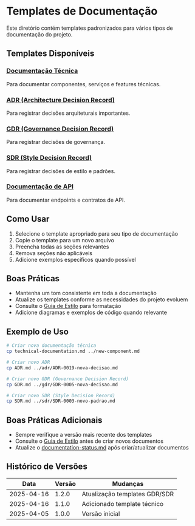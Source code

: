 # Templates de Documentação

Este diretório contém templates padronizados para vários tipos de documentação do projeto.

## Templates Disponíveis

### [Documentação Técnica](./technical-documentation.md)
Para documentar componentes, serviços e features técnicas.

### [ADR (Architecture Decision Record)](./ADR.md)
Para registrar decisões arquiteturais importantes.

### [GDR (Governance Decision Record)](./GDR.md)
Para registrar decisões de governança.

### [SDR (Style Decision Record)](./SDR.md)
Para registrar decisões de estilo e padrões.

### [Documentação de API](./api-inventory.md)
Para documentar endpoints e contratos de API.

## Como Usar

1. Selecione o template apropriado para seu tipo de documentação
2. Copie o template para um novo arquivo
3. Preencha todas as seções relevantes
4. Remova seções não aplicáveis
5. Adicione exemplos específicos quando possível

## Boas Práticas

- Mantenha um tom consistente em toda a documentação
- Atualize os templates conforme as necessidades do projeto evoluem
- Consulte o [Guia de Estilo](../style-guide.md) para formatação
- Adicione diagramas e exemplos de código quando relevante

## Exemplo de Uso

```bash
# Criar nova documentação técnica
cp technical-documentation.md ../new-component.md

# Criar novo ADR
cp ADR.md ../adr/ADR-0019-nova-decisao.md

# Criar novo GDR (Governance Decision Record)
cp GDR.md ../gdr/GDR-0005-nova-decisao.md

# Criar novo SDR (Style Decision Record)
cp SDR.md ../sdr/SDR-0003-novo-padrao.md
```

## Boas Práticas Adicionais

- Sempre verifique a versão mais recente dos templates
- Consulte o [Guia de Estilo](../style-guide.md) antes de criar novos documentos
- Atualize o [documentation-status.md](../documentation-status.md) após criar/atualizar documentos

## Histórico de Versões

| Data       | Versão | Mudanças                |
|------------|--------|-------------------------|
| 2025-04-16 | 1.2.0  | Atualização templates GDR/SDR |
| 2025-04-16 | 1.1.0  | Adicionado template técnico |
| 2025-04-05 | 1.0.0  | Versão inicial          |
